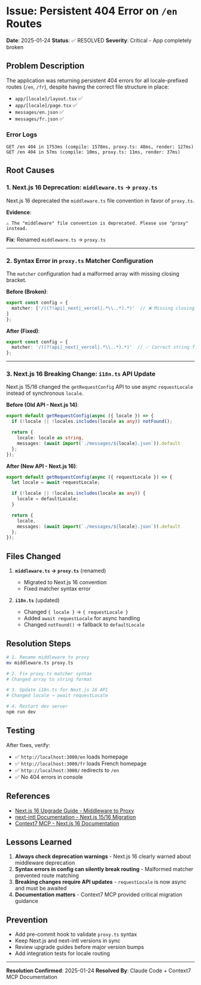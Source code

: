 # Issue: Persistent 404 Error on `/en` Routes

**Date**: 2025-01-24
**Status**: ✅ RESOLVED
**Severity**: Critical - App completely broken

## Problem Description

The application was returning persistent 404 errors for all locale-prefixed routes (`/en`, `/fr`), despite having the correct file structure in place:
- `app/[locale]/layout.tsx` ✅
- `app/[locale]/page.tsx` ✅
- `messages/en.json` ✅
- `messages/fr.json` ✅

### Error Logs
```
GET /en 404 in 1753ms (compile: 1578ms, proxy.ts: 48ms, render: 127ms)
GET /en 404 in 57ms (compile: 10ms, proxy.ts: 11ms, render: 37ms)
```

## Root Causes

### 1. **Next.js 16 Deprecation: `middleware.ts` → `proxy.ts`**
Next.js 16 deprecated the `middleware.ts` file convention in favor of `proxy.ts`.

**Evidence**:
```
⚠ The "middleware" file convention is deprecated. Please use "proxy" instead.
```

**Fix**: Renamed `middleware.ts` → `proxy.ts`

---

### 2. **Syntax Error in `proxy.ts` Matcher Configuration**
The `matcher` configuration had a malformed array with missing closing bracket.

**Before (Broken)**:
```typescript
export const config = {
  matcher: ['/((?!api|_next|_vercel|.*\\..*).*)'  // ❌ Missing closing bracket
]
};
```

**After (Fixed)**:
```typescript
export const config = {
  matcher: '/((?!api|_next|_vercel|.*\\..*).*)'  // ✅ Correct string format
};
```

---

### 3. **Next.js 16 Breaking Change: `i18n.ts` API Update**
Next.js 15/16 changed the `getRequestConfig` API to use async `requestLocale` instead of synchronous `locale`.

**Before (Old API - Next.js 14)**:
```typescript
export default getRequestConfig(async ({ locale }) => {
  if (!locale || !locales.includes(locale as any)) notFound();

  return {
    locale: locale as string,
    messages: (await import(`./messages/${locale}.json`)).default
  };
});
```

**After (New API - Next.js 16)**:
```typescript
export default getRequestConfig(async ({ requestLocale }) => {
  let locale = await requestLocale;

  if (!locale || !locales.includes(locale as any)) {
    locale = defaultLocale;
  }

  return {
    locale,
    messages: (await import(`./messages/${locale}.json`)).default
  };
});
```

## Files Changed

1. **`middleware.ts` → `proxy.ts`** (renamed)
   - Migrated to Next.js 16 convention
   - Fixed matcher syntax error

2. **`i18n.ts`** (updated)
   - Changed `{ locale }` → `{ requestLocale }`
   - Added `await requestLocale` for async handling
   - Changed `notFound()` → fallback to `defaultLocale`

## Resolution Steps

```bash
# 1. Rename middleware to proxy
mv middleware.ts proxy.ts

# 2. Fix proxy.ts matcher syntax
# Changed array to string format

# 3. Update i18n.ts for Next.js 16 API
# Changed locale → await requestLocale

# 4. Restart dev server
npm run dev
```

## Testing

After fixes, verify:
- ✅ `http://localhost:3000/en` loads homepage
- ✅ `http://localhost:3000/fr` loads French homepage
- ✅ `http://localhost:3000/` redirects to `/en`
- ✅ No 404 errors in console

## References

- [Next.js 16 Upgrade Guide - Middleware to Proxy](https://nextjs.org/docs/messages/middleware-to-proxy)
- [next-intl Documentation - Next.js 15/16 Migration](https://next-intl-docs.vercel.app/docs/routing/middleware)
- [Context7 MCP - Next.js 16 Documentation](https://context7.com)

## Lessons Learned

1. **Always check deprecation warnings** - Next.js 16 clearly warned about middleware deprecation
2. **Syntax errors in config can silently break routing** - Malformed matcher prevented route matching
3. **Breaking changes require API updates** - `requestLocale` is now async and must be awaited
4. **Documentation matters** - Context7 MCP provided critical migration guidance

## Prevention

- Add pre-commit hook to validate `proxy.ts` syntax
- Keep Next.js and next-intl versions in sync
- Review upgrade guides before major version bumps
- Add integration tests for locale routing

---

**Resolution Confirmed**: 2025-01-24
**Resolved By**: Claude Code + Context7 MCP Documentation
